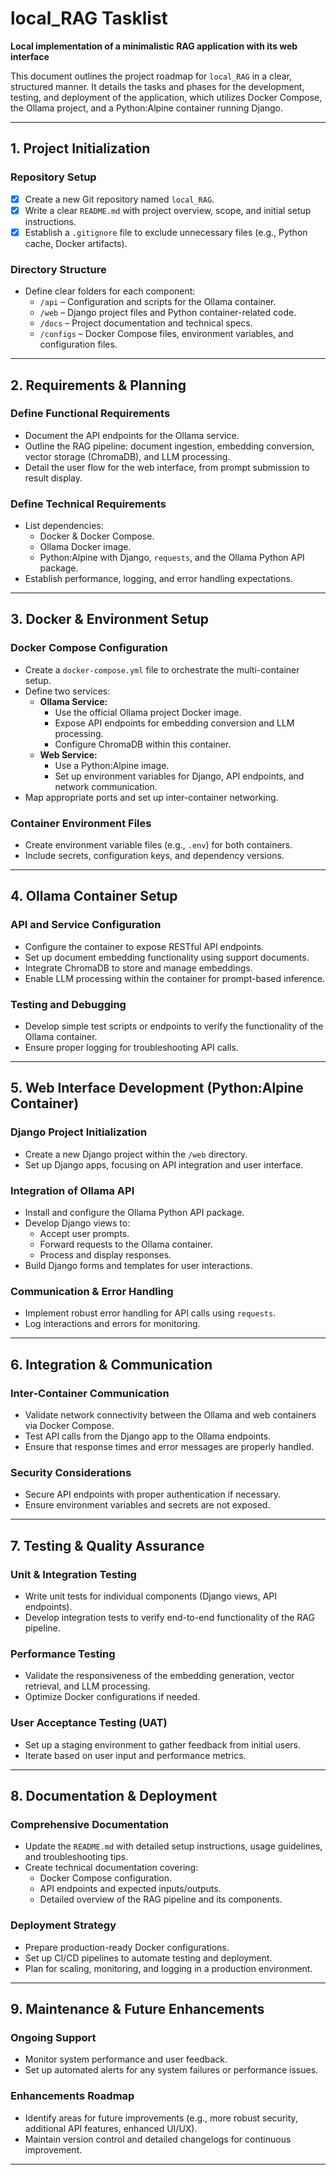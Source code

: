 # local_RAG Tasklist

**Local implementation of a minimalistic RAG application with its web interface**

This document outlines the project roadmap for `local_RAG` in a clear, structured manner. It details the tasks and phases for the development, testing, and deployment of the application, which utilizes Docker Compose, the Ollama project, and a Python:Alpine container running Django.

---

## 1. Project Initialization

### Repository Setup
- [x] Create a new Git repository named `local_RAG`.
- [x] Write a clear `README.md` with project overview, scope, and initial setup instructions.
- [x] Establish a `.gitignore` file to exclude unnecessary files (e.g., Python cache, Docker artifacts).

### Directory Structure
- Define clear folders for each component:
  - `/api` – Configuration and scripts for the Ollama container.
  - `/web` – Django project files and Python container-related code.
  - `/docs` – Project documentation and technical specs.
  - `/configs` – Docker Compose files, environment variables, and configuration files.

---

## 2. Requirements & Planning

### Define Functional Requirements
- Document the API endpoints for the Ollama service.
- Outline the RAG pipeline: document ingestion, embedding conversion, vector storage (ChromaDB), and LLM processing.
- Detail the user flow for the web interface, from prompt submission to result display.

### Define Technical Requirements
- List dependencies:
  - Docker & Docker Compose.
  - Ollama Docker image.
  - Python:Alpine with Django, `requests`, and the Ollama Python API package.
- Establish performance, logging, and error handling expectations.

---

## 3. Docker & Environment Setup

### Docker Compose Configuration
- Create a `docker-compose.yml` file to orchestrate the multi-container setup.
- Define two services:
  - **Ollama Service:** 
    - Use the official Ollama project Docker image.
    - Expose API endpoints for embedding conversion and LLM processing.
    - Configure ChromaDB within this container.
  - **Web Service:**
    - Use a Python:Alpine image.
    - Set up environment variables for Django, API endpoints, and network communication.
- Map appropriate ports and set up inter-container networking.

### Container Environment Files
- Create environment variable files (e.g., `.env`) for both containers.
- Include secrets, configuration keys, and dependency versions.

---

## 4. Ollama Container Setup

### API and Service Configuration
- Configure the container to expose RESTful API endpoints.
- Set up document embedding functionality using support documents.
- Integrate ChromaDB to store and manage embeddings.
- Enable LLM processing within the container for prompt-based inference.

### Testing and Debugging
- Develop simple test scripts or endpoints to verify the functionality of the Ollama container.
- Ensure proper logging for troubleshooting API calls.

---

## 5. Web Interface Development (Python:Alpine Container)

### Django Project Initialization
- Create a new Django project within the `/web` directory.
- Set up Django apps, focusing on API integration and user interface.

### Integration of Ollama API
- Install and configure the Ollama Python API package.
- Develop Django views to:
  - Accept user prompts.
  - Forward requests to the Ollama container.
  - Process and display responses.
- Build Django forms and templates for user interactions.

### Communication & Error Handling
- Implement robust error handling for API calls using `requests`.
- Log interactions and errors for monitoring.

---

## 6. Integration & Communication

### Inter-Container Communication
- Validate network connectivity between the Ollama and web containers via Docker Compose.
- Test API calls from the Django app to the Ollama endpoints.
- Ensure that response times and error messages are properly handled.

### Security Considerations
- Secure API endpoints with proper authentication if necessary.
- Ensure environment variables and secrets are not exposed.

---

## 7. Testing & Quality Assurance

### Unit & Integration Testing
- Write unit tests for individual components (Django views, API endpoints).
- Develop integration tests to verify end-to-end functionality of the RAG pipeline.

### Performance Testing
- Validate the responsiveness of the embedding generation, vector retrieval, and LLM processing.
- Optimize Docker configurations if needed.

### User Acceptance Testing (UAT)
- Set up a staging environment to gather feedback from initial users.
- Iterate based on user input and performance metrics.

---

## 8. Documentation & Deployment

### Comprehensive Documentation
- Update the `README.md` with detailed setup instructions, usage guidelines, and troubleshooting tips.
- Create technical documentation covering:
  - Docker Compose configuration.
  - API endpoints and expected inputs/outputs.
  - Detailed overview of the RAG pipeline and its components.

### Deployment Strategy
- Prepare production-ready Docker configurations.
- Set up CI/CD pipelines to automate testing and deployment.
- Plan for scaling, monitoring, and logging in a production environment.

---

## 9. Maintenance & Future Enhancements

### Ongoing Support
- Monitor system performance and user feedback.
- Set up automated alerts for any system failures or performance issues.

### Enhancements Roadmap
- Identify areas for future improvements (e.g., more robust security, additional API features, enhanced UI/UX).
- Maintain version control and detailed changelogs for continuous improvement.

---

